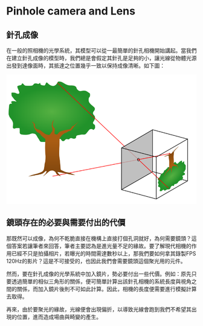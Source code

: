 # Pinhole camera and Lens


## 針孔成像
在一般的照相機的光學系統，其模型可以從一最簡單的針孔相機開始講起。當我們在建立針孔成像的模型時，我們總是會假定其針孔是足夠的小，讓光線從物體光源出發到達像面時，其抵達之位置幾乎一致以保持成像清晰。如下圖：

![pinhole_camera](./img/Pinhole-camera.svg)


## 鏡頭存在的必要與需要付出的代價
那既然可以成像，為何不乾脆直接在機構上直接打個孔洞就好，為何需要鏡頭？這個答案若讓筆者來回答，筆者主要認為是進光量不足的緣故。要了解現代相機的作用已經不只是拍攝相片，若曝光的時間需達數秒以上，那我們要如何拿其錄製FPS 120Hz的影片？這是不可接受的，也因此我們會需要鏡頭這個聚光用的元件。

然而，要在針孔成像的光學系統中加入鏡片，勢必要付出一些代價。例如：原先只要透過簡單的相似三角形的關係，便可簡單計算出該針孔相機的系統長度與視角之間的關係，而加入鏡片後則不可如此計算。因此，相機的長度便需要進行模擬計算去取得。

再來，由於要聚光的緣故，光線便會出現偏折，以導致光線會跑到我們不希望其出現的位置，進而造成場曲與畸變的產生。

